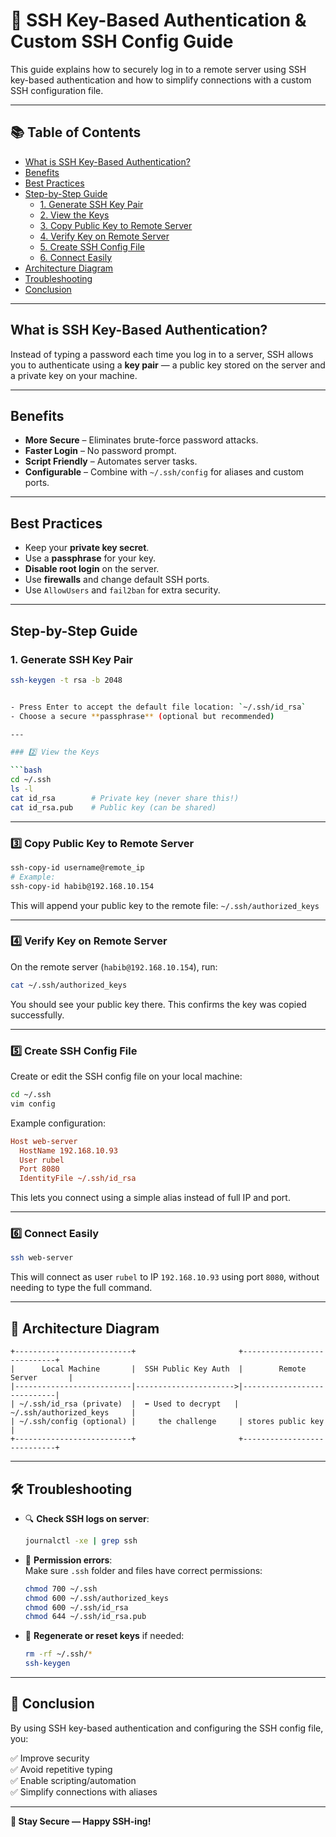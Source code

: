
# 🔐 SSH Key-Based Authentication & Custom SSH Config Guide

This guide explains how to securely log in to a remote server using SSH key-based authentication and how to simplify connections with a custom SSH configuration file.

---

## 📚 Table of Contents

- [What is SSH Key-Based Authentication?](#what-is-ssh-key-based-authentication)
- [Benefits](#benefits)
- [Best Practices](#best-practices)
- [Step-by-Step Guide](#step-by-step-guide)
  - [1. Generate SSH Key Pair](#1-generate-ssh-key-pair)
  - [2. View the Keys](#2-view-the-keys)
  - [3. Copy Public Key to Remote Server](#3-copy-public-key-to-remote-server)
  - [4. Verify Key on Remote Server](#4-verify-key-on-remote-server)
  - [5. Create SSH Config File](#5-create-ssh-config-file)
  - [6. Connect Easily](#6-connect-easily)
- [Architecture Diagram](#architecture-diagram)
- [Troubleshooting](#troubleshooting)
- [Conclusion](#conclusion)


---

## What is SSH Key-Based Authentication?

Instead of typing a password each time you log in to a server, SSH allows you to authenticate using a **key pair** — a public key stored on the server and a private key on your machine.

---

## Benefits

- **More Secure** – Eliminates brute-force password attacks.
- **Faster Login** – No password prompt.
- **Script Friendly** – Automates server tasks.
- **Configurable** – Combine with `~/.ssh/config` for aliases and custom ports.

---

## Best Practices

- Keep your **private key secret**.
- Use a **passphrase** for your key.
- **Disable root login** on the server.
- Use **firewalls** and change default SSH ports.
- Use `AllowUsers` and `fail2ban` for extra security.

---

## Step-by-Step Guide

### 1. Generate SSH Key Pair

```bash
ssh-keygen -t rsa -b 2048


- Press Enter to accept the default file location: `~/.ssh/id_rsa`
- Choose a secure **passphrase** (optional but recommended)

---

### 2️⃣ View the Keys

```bash
cd ~/.ssh
ls -l
cat id_rsa        # Private key (never share this!)
cat id_rsa.pub    # Public key (can be shared)
```

---

### 3️⃣ Copy Public Key to Remote Server

```bash
ssh-copy-id username@remote_ip
# Example:
ssh-copy-id habib@192.168.10.154
```

This will append your public key to the remote file: `~/.ssh/authorized_keys`

---

### 4️⃣ Verify Key on Remote Server

On the remote server (`habib@192.168.10.154`), run:

```bash
cat ~/.ssh/authorized_keys
```

You should see your public key there. This confirms the key was copied successfully.

---

### 5️⃣ Create SSH Config File

Create or edit the SSH config file on your local machine:

```bash
cd ~/.ssh
vim config
```

Example configuration:

```ini
Host web-server
  HostName 192.168.10.93
  User rubel
  Port 8080
  IdentityFile ~/.ssh/id_rsa
```

This lets you connect using a simple alias instead of full IP and port.

---

### 6️⃣ Connect Easily

```bash
ssh web-server
```

This will connect as user `rubel` to IP `192.168.10.93` using port `8080`, without needing to type the full command.

---

## 🧭 Architecture Diagram

```
+--------------------------+                       +----------------------------+
|      Local Machine       |  SSH Public Key Auth  |        Remote Server       |
|--------------------------|---------------------->|----------------------------|
| ~/.ssh/id_rsa (private)  |  ⬅️ Used to decrypt   | ~/.ssh/authorized_keys     |
| ~/.ssh/config (optional) |     the challenge     | stores public key          |
+--------------------------+                       +----------------------------+
```

---

## 🛠️ Troubleshooting

- 🔍 **Check SSH logs on server**:  
  ```bash
  journalctl -xe | grep ssh
  ```

- 🔐 **Permission errors**:  
  Make sure `.ssh` folder and files have correct permissions:

  ```bash
  chmod 700 ~/.ssh
  chmod 600 ~/.ssh/authorized_keys
  chmod 600 ~/.ssh/id_rsa
  chmod 644 ~/.ssh/id_rsa.pub
  ```

- 🔁 **Regenerate or reset keys** if needed:
  ```bash
  rm -rf ~/.ssh/*
  ssh-keygen
  ```

---

## 🏁 Conclusion

By using SSH key-based authentication and configuring the SSH config file, you:

✅ Improve security  
✅ Avoid repetitive typing  
✅ Enable scripting/automation  
✅ Simplify connections with aliases

---

**🔐 Stay Secure — Happy SSH-ing!**

